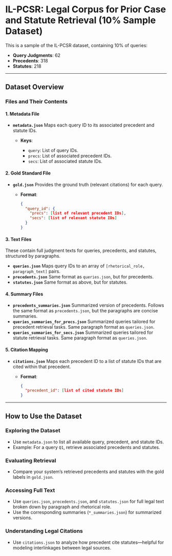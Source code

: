 # IL-PCSR: Legal Corpus for Prior Case and Statute Retrieval (10% Sample Dataset)

This is a sample of the IL-PCSR dataset, containing 10% of queries:

* **Query Judgments**: 62
* **Precedents**: 318
* **Statutes**: 218

---

## Dataset Overview

### Files and Their Contents

#### 1. **Metadata File**

* **`metadata.json`**
  Maps each query ID to its associated precedent and statute IDs.

  * **Keys**:

    * `query`: List of query IDs.
    * `precs`: List of associated precedent IDs.
    * `secs`: List of associated statute IDs.

#### 2. **Gold Standard File**

* **`gold.json`**
  Provides the ground truth (relevant citations) for each query.

  * **Format**:

    ```json
    {
      "query_id": {
        "precs": [list of relevant precedent IDs],
        "secs": [list of relevant statute IDs]
      }
    }
    ```

#### 3. **Text Files**

These contain full judgment texts for queries, precedents, and statutes, structured by paragraphs.

* **`queries.json`**
  Maps query IDs to an array of `[rhetorical_role, paragraph_text]` pairs.
* **`precedents.json`**
  Same format as `queries.json`, but for precedents.
* **`statutes.json`**
  Same format as above, but for statutes.

#### 4. **Summary Files**

* **`precedents_summaries.json`**
  Summarized version of precedents. Follows the same format as `precedents.json`, but the paragraphs are concise summaries.
* **`queries_summaries_for_precs.json`**
  Summarized queries tailored for precedent retrieval tasks. Same paragraph format as `queries.json`.
* **`queries_summaries_for_secs.json`**
  Summarized queries tailored for statute retrieval tasks. Same paragraph format as `queries.json`.

#### 5. **Citation Mapping**

* **`citations.json`**
  Maps each precedent ID to a list of statute IDs that are cited within that precedent.

  * **Format**:

    ```json
    {
      "precedent_id": [list of cited statute IDs]
    }
    ```

---

## How to Use the Dataset

### Exploring the Dataset

* Use `metadata.json` to list all available query, precedent, and statute IDs.
* Example: For a query `Q1`, retrieve associated precedents and statutes.

### Evaluating Retrieval

* Compare your system’s retrieved precedents and statutes with the gold labels in `gold.json`.

### Accessing Full Text

* Use `queries.json`, `precedents.json`, and `statutes.json` for full legal text broken down by paragraph and rhetorical role.
* Use the corresponding summaries (`*_summaries.json`) for summarized versions.

### Understanding Legal Citations

* Use `citations.json` to analyze how precedent cite statutes—helpful for modeling interlinkages between legal sources.
